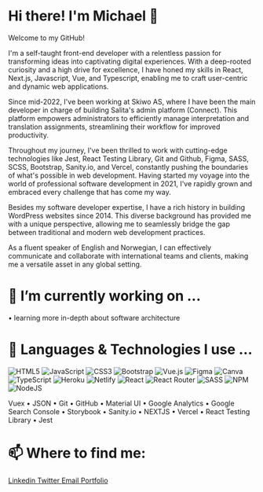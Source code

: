 # Hi there! I'm Michael 👋
Welcome to my GitHub!

I'm a self-taught front-end developer with a relentless passion for transforming ideas into captivating digital experiences. With a deep-rooted curiosity and a high drive for excellence, I have honed my skills in React, Next.js, Javascript, Vue, and Typescript, enabling me to craft user-centric and dynamic web applications.

Since mid-2022, I've been working at Skiwo AS, where I have been the main developer in charge of building Salita's admin platform (Connect). This platform empowers administrators to efficiently manage interpretation and translation assignments, streamlining their workflow for improved productivity.

Throughout my journey, I've been thrilled to work with cutting-edge technologies like Jest, React Testing Library, Git and Github, Figma, SASS, SCSS, Bootstrap, Sanity.io, and Vercel, constantly pushing the boundaries of what's possible in web development. Having started my voyage into the world of professional software development in 2021, I've rapidly grown and embraced every challenge that has come my way.

Besides my software developer expertise, I have a rich history in building WordPress websites since 2014. This diverse background has provided me with a unique perspective, allowing me to seamlessly bridge the gap between traditional and modern web development practices.

As a fluent speaker of English and Norwegian, I can effectively communicate and collaborate with international teams and clients, making me a versatile asset in any global setting.

# 🔭 I’m currently working on ...
• learning more in-depth about software architecture

# 🤔 Languages & Technologies I use ...
![HTML5](https://img.shields.io/badge/html5-%23E34F26.svg?style=for-the-badge&logo=html5&logoColor=white) ![JavaScript](https://img.shields.io/badge/javascript-%23323330.svg?style=for-the-badge&logo=javascript&logoColor=%23F7DF1E) ![CSS3](https://img.shields.io/badge/css3-%231572B6.svg?style=for-the-badge&logo=css3&logoColor=white) ![Bootstrap](https://img.shields.io/badge/bootstrap-%23563D7C.svg?style=for-the-badge&logo=bootstrap&logoColor=white) ![Vue.js](https://img.shields.io/badge/vuejs-%2335495e.svg?style=for-the-badge&logo=vuedotjs&logoColor=%234FC08D) 	![Figma](https://img.shields.io/badge/figma-%23F24E1E.svg?style=for-the-badge&logo=figma&logoColor=white) ![Canva](https://img.shields.io/badge/Canva-%2300C4CC.svg?style=for-the-badge&logo=Canva&logoColor=white) ![TypeScript](https://img.shields.io/badge/typescript-%23007ACC.svg?style=for-the-badge&logo=typescript&logoColor=white) ![Heroku](https://img.shields.io/badge/heroku-%23430098.svg?style=for-the-badge&logo=heroku&logoColor=white) ![Netlify](https://img.shields.io/badge/netlify-%23000000.svg?style=for-the-badge&logo=netlify&logoColor=#00C7B7) ![React](https://img.shields.io/badge/react-%2320232a.svg?style=for-the-badge&logo=react&logoColor=%2361DAFB) ![React Router](https://img.shields.io/badge/React_Router-CA4245?style=for-the-badge&logo=react-router&logoColor=white) ![SASS](https://img.shields.io/badge/SASS-hotpink.svg?style=for-the-badge&logo=SASS&logoColor=white) ![NPM](https://img.shields.io/badge/NPM-%23000000.svg?style=for-the-badge&logo=npm&logoColor=white) ![NodeJS](https://img.shields.io/badge/node.js-6DA55F?style=for-the-badge&logo=node.js&logoColor=white)

Vuex • JSON • Git • GitHub • Material UI • Google Analytics • Google Search Console • Storybook • Sanity.io • NEXTJS • Vercel • React Testing Library • Jest

# 📫 Where to find me:
<a href="https://www.linkedin.com/in/michaelsiddiqi/"> Linkedin </a> <a href="https://twitter.com/DevrMichael"> Twitter </a> <a href="mailto:siddiqimichael@gmail.com"> Email </a> <a href="https://michaelsiddiqi.com/"> Portfolio </a> <br>

